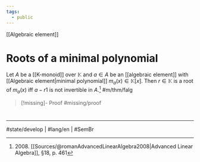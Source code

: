 ```yaml
---
tags:
  - public
---
```

[[Algebraic element]]
# Roots of a minimal polynomial

Let $A$ be a [[K-monoid]] over $\mathbb{K}$ and $a \in A$ be an [[algebraic element]] with [[Algebraic element|minimal polynomial]] $m_{a}(x) \in \mathbb{K}[x]$.
Then $r \in \mathbb{K}$ is a root of $m_{a}(x)$ iff $a-r 1$ is not invertible in $A$.[^2008] #m/thm/falg 

> [!missing]- Proof
> #missing/proof

  [^2008]: 2008\. [[Sources/@romanAdvancedLinearAlgebra2008|Advanced Linear Algebra]], §18, p. 461

#
---
#state/develop | #lang/en | #SemBr

